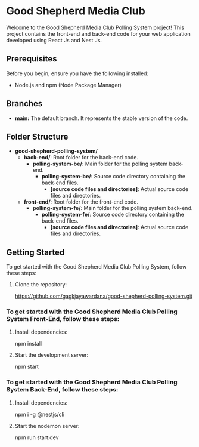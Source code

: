 # Good Shepherd Media Club

Welcome to the Good Shepherd Media Club Polling System project! This project contains the front-end and back-end code for your web application developed using React Js and Nest Js.

## Prerequisites

Before you begin, ensure you have the following installed:

- Node.js and npm (Node Package Manager)

## Branches

- **main:** The default branch. It represents the stable version of the code.

## Folder Structure
- **good-shepherd-polling-system/**
    - **back-end/**: Root folder for the back-end code.
        - **polling-system-be/**: Main folder for the polling system back-end.
            - **polling-system-be/**: Source code directory containing the back-end files.
                - **[source code files and directories]**: Actual source code files and directories.
    - **front-end/**: Root folder for the front-end code.
        - **polling-system-fe/**: Main folder for the polling system back-end.
            - **polling-system-fe/**: Source code directory containing the back-end files.
                - **[source code files and directories]**: Actual source code files and directories.
           


## Getting Started

To get started with the Good Shepherd Media Club Polling System, follow these steps:

1. Clone the repository:

   https://github.com/gagkjayawardana/good-shepherd-polling-system.git

### To get started with the Good Shepherd Media Club Polling System Front-End, follow these steps:
   
1. Install dependencies:

   npm install

2. Start the development server:

   npm start

### To get started with the Good Shepherd Media Club Polling System Back-End, follow these steps:

1. Install dependencies:

   npm i -g @nestjs/cli

2. Start the nodemon server:

   npm run start:dev

